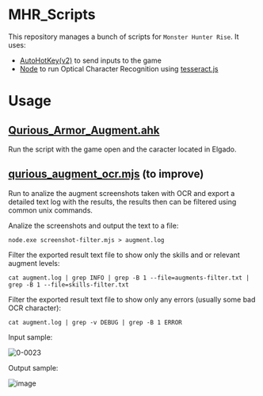 # MHR_Scripts
This repository manages a bunch of scripts for `Monster Hunter Rise`.
It uses:
- [AutoHotKey(v2)](https://www.autohotkey.com/) to send inputs to the game
- [Node](https://nodejs.org/en) to run Optical Character Recognition using [tesseract.js](https://tesseract.projectnaptha.com/)

# Usage
## [Qurious_Armor_Augment.ahk](https://github.com/Serthys/MHR_Scripts/blob/main/Qurious_Armor_Augment.ahk)
Run the script with the game open and the caracter located in Elgado.

## [qurious_augment_ocr.mjs](https://github.com/Serthys/MHR_Scripts/blob/main/qurious_augment_ocr.mjs) (to improve)
Run to analize the augment screenshots taken with OCR and export a detailed text log with the results, the results then can be filtered using common unix commands.

Analize the screenshots and output the text to a file:
```
node.exe screenshot-filter.mjs > augment.log
```
Filter the exported result text file to show only the skills and or relevant augment levels:
```
cat augment.log | grep INFO | grep -B 1 --file=augments-filter.txt | grep -B 1 --file=skills-filter.txt
```
Filter the exported result text file to show only any errors (usually some bad OCR character):
```
cat augment.log | grep -v DEBUG | grep -B 1 ERROR
```
Input sample:

![0-0023](https://github.com/Serthys/MHR_Scripts/assets/13573099/b730cd2f-5c92-4052-9035-143b7e710ff0)

Output sample:
 
![image](https://github.com/Serthys/MHR_Scripts/assets/13573099/9d89273a-c7e4-4c81-9d24-b1e5df9325a5)
